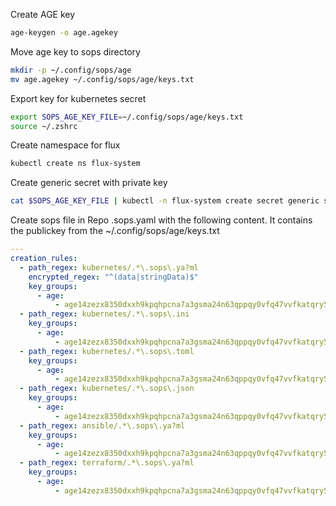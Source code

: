 Create AGE key
```bash
age-keygen -o age.agekey
```
Move age key to sops directory
```bash
mkdir -p ~/.config/sops/age
mv age.agekey ~/.config/sops/age/keys.txt
```

Export key for kubernetes secret 

```bash
export SOPS_AGE_KEY_FILE=~/.config/sops/age/keys.txt
source ~/.zshrc
```

Create namespace for flux

```bash
kubectl create ns flux-system
```

Create generic secret with private key
```bash
cat $SOPS_AGE_KEY_FILE | kubectl -n flux-system create secret generic sops-age --from-file=age.agekey=/dev/stdin
```

Create sops file in Repo .sops.yaml with the following content. It contains the publickey from the ~/.config/sops/age/keys.txt

```yaml
---
creation_rules:
  - path_regex: kubernetes/.*\.sops\.ya?ml
    encrypted_regex: "^(data|stringData)$"
    key_groups:
      - age:
          - age14zezx8350dxxh9kpqhpcna7a3gsma24n63qppqy0vfq47vvfkatqry5e9q
  - path_regex: kubernetes/.*\.sops\.ini
    key_groups:
      - age:
          - age14zezx8350dxxh9kpqhpcna7a3gsma24n63qppqy0vfq47vvfkatqry5e9q
  - path_regex: kubernetes/.*\.sops\.toml
    key_groups:
      - age:
          - age14zezx8350dxxh9kpqhpcna7a3gsma24n63qppqy0vfq47vvfkatqry5e9q
  - path_regex: kubernetes/.*\.sops\.json
    key_groups:
      - age:
          - age14zezx8350dxxh9kpqhpcna7a3gsma24n63qppqy0vfq47vvfkatqry5e9q
  - path_regex: ansible/.*\.sops\.ya?ml
    key_groups:
      - age:
          - age14zezx8350dxxh9kpqhpcna7a3gsma24n63qppqy0vfq47vvfkatqry5e9q
  - path_regex: terraform/.*\.sops\.ya?ml
    key_groups:
      - age:
          - age14zezx8350dxxh9kpqhpcna7a3gsma24n63qppqy0vfq47vvfkatqry5e9q
```